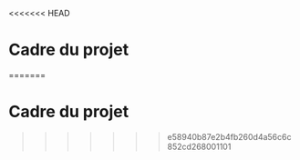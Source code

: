 <<<<<<< HEAD
# Cadre du projet 
=======
# Cadre du projet
>>>>>>> e58940b87e2b4fb260d4a56c6c852cd268001101
